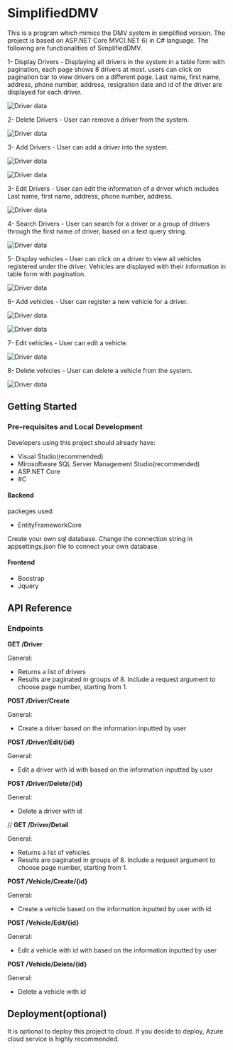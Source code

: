 # SimplifiedDMV

This is a program which mimics the DMV system in simplified version. The project is based on ASP.NET Core MVC(.NET 6) in C# language. The following are functionalities of SimplifiedDMV.

1- Display Drivers - Displaying all drivers in the system in a table form with pagination, each page shows 8 drivers at most. users can click on pagination bar to view drivers on a different page. Last name, first name, address, phone number, address, resigration date and id of the driver are displayed for each driver. 

![Driver data](/Images_demo/Driver_List.png?raw=true "Driver Data title")

2- Delete Drivers - User can remove a driver from the system.

![Driver data](/Images_demo/Driver_delete.png?raw=true "Driver Data title")

3- Add Drivers - User can add a driver into the system.

![Driver data](/Images_demo/Register_driver.png?raw=true "Driver Data title")

![Driver data](/Images_demo/Register_driver_selectlist.png?raw=true "Driver Data title")

3- Edit Drivers - User can edit the information of a driver which includes Last name, first name, address, phone number, address.

![Driver data](/Images_demo/Driver_edit.png?raw=true "Driver Data title")

4- Search Drivers - User can search for a driver or a group of drivers through the first name of driver, based on a text query string.

![Driver data](/Images_demo/Driver_search.png?raw=true "Driver Data title")

5- Display vehicles - User can click on a driver to view all vehicles registered under the driver. Vehicles are displayed with their information in table form with pagination. 

![Driver data](/Images_demo/Vehicle.png?raw=true "Driver Data title")

6- Add vehicles - User can register a new vehicle for a driver. 

![Driver data](/Images_demo/Vehicle_register.png?raw=true "Driver Data title")

![Driver data](/Images_demo/Vehicle_register_selectList.png?raw=true "Driver Data title")

7- Edit vehicles - User can edit a vehicle.

![Driver data](/Images_demo/Vehicle_edit.png?raw=true "Driver Data title")

8- Delete vehicles - User can delete a vehicle from the system.

![Driver data](/Images_demo/Vehicle_delete.png?raw=true "Driver Data title")

## Getting Started 

### Pre-requisites and Local Development

Developers using this project should already have:

- Visual Studio(recommended)
- Mirosoftware SQL Server Management Studio(recommended)
- ASP.NET Core 
- #C

#### Backend 

packeges used:
  - EntityFrameworkCore
  
Create your own sql database. Change the connection string in appsettings.json file to connect your own database.


#### Frontend

- Boostrap
- Jquery

## API Reference

### Endpoints


**GET /Driver**

General:
- Returns a list of drivers
- Results are paginated in groups of 8. Include a request argument to choose page number, starting from 1.

**POST /Driver/Create**

General:
- Create a driver based on the information inputted by user

**POST /Driver/Edit/{id}**

General:
- Edit a driver with id with based on the information inputted by user

**POST /Driver/Delete/{id}**

General:
- Delete a driver with id

//
**GET /Driver/Detail**

General:
- Returns a list of vehicles
- Results are paginated in groups of 8. Include a request argument to choose page number, starting from 1.

**POST /Vehicle/Create/{id}**

General:
- Create a vehicle based on the information inputted by user with id

**POST /Vehicle/Edit/{id}**

General:
- Edit a vehicle with id with based on the information inputted by user

**POST /Vehicle/Delete/{id}**

General:
- Delete a vehicle with id

## Deployment(optional)

It is optional to deploy this project to cloud.
If you decide to deploy, Azure cloud service is highly recommended.
